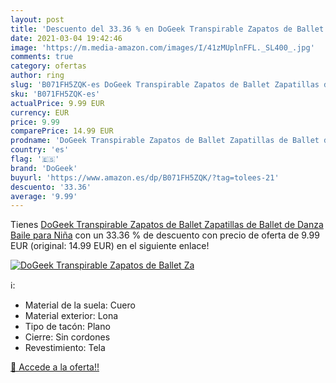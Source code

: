 ```yaml
---
layout: post
title: 'Descuento del 33.36 % en DoGeek Transpirable Zapatos de Ballet Za'
date: 2021-03-04 19:42:46
image: 'https://m.media-amazon.com/images/I/41zMUplnFFL._SL400_.jpg'
comments: true
category: ofertas
author: ring
slug: 'B071FH5ZQK-es DoGeek Transpirable Zapatos de Ballet Zapatillas de Ballet...'
sku: 'B071FH5ZQK-es'
actualPrice: 9.99 EUR
currency: EUR
price: 9.99
comparePrice: 14.99 EUR
prodname: 'DoGeek Transpirable Zapatos de Ballet Zapatillas de Ballet de Danza Baile para Niña'
country: 'es'
flag: '🇪🇸'
brand: 'DoGeek'
buyurl: 'https://www.amazon.es/dp/B071FH5ZQK/?tag=tolees-21'
descuento: '33.36'
average: '9.99'
---
```


Tienes [DoGeek Transpirable Zapatos de Ballet Zapatillas de Ballet de Danza Baile para Niña](https://www.amazon.es/dp/B071FH5ZQK/?tag=tolees-21) con un 33.36 % de descuento con precio de oferta de 9.99 EUR (original: 14.99 EUR) en el siguiente enlace!

[![DoGeek Transpirable Zapatos de Ballet Za](https://m.media-amazon.com/images/I/41zMUplnFFL._SL400_.jpg)](https://www.amazon.es/dp/B071FH5ZQK/?tag=tolees-21)

ℹ️:

- Material de la suela: Cuero
- Material exterior: Lona
- Tipo de tacón: Plano
- Cierre: Sin cordones
- Revestimiento: Tela

[🛒 Accede a la oferta!!](https://www.amazon.es/dp/B071FH5ZQK/?tag=tolees-21)
